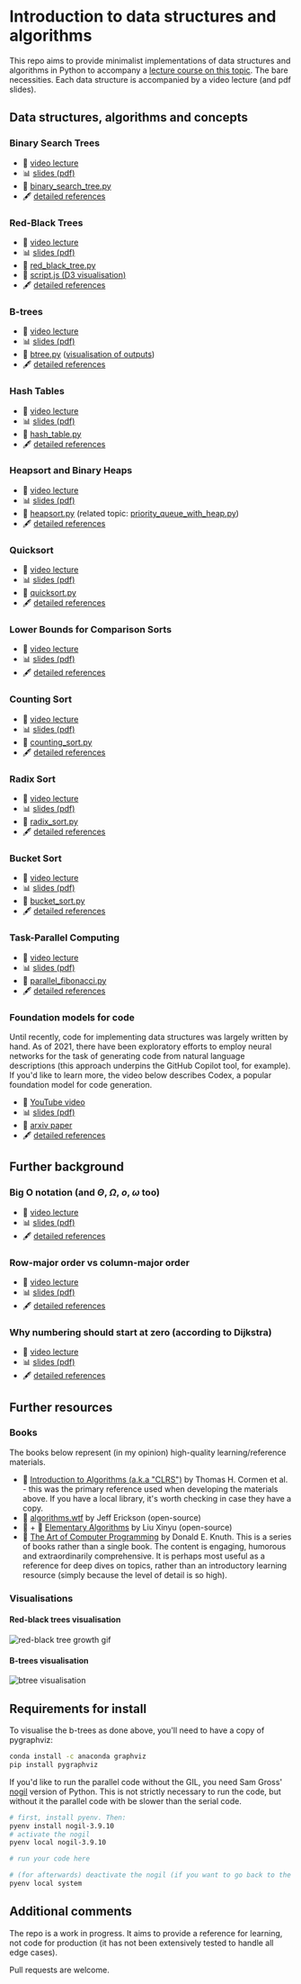 # Introduction to data structures and algorithms

This repo aims to provide minimalist implementations of data structures and algorithms in Python to accompany a [lecture course on this topic](https://www.youtube.com/playlist?list=PL9t0xVFP90GBPScODccB2_PpouUUZ4j8C).
The bare necessities. Each data structure is accompanied by a video lecture (and pdf slides).

## Data structures, algorithms and concepts

### Binary Search Trees

- :movie_camera: [video lecture](https://youtu.be/0woI8l0ZWmA)
- :bar_chart: [slides (pdf)](https://samuelalbanie.com/files/digest-slides/2022-10-brief-guide-to-binary-search-trees.pdf)
- :hammer: [binary_search_tree.py](binary_search_tree.py)
- :fountain_pen: [detailed references](https://samuelalbanie.com/digests/2022-10-brief-guide-to-binary-search-trees/)

### Red-Black Trees

- :movie_camera: [video lecture](https://youtu.be/t-oiZnplv7g)
- :bar_chart: [slides (pdf)](https://samuelalbanie.com/files/digest-slides/2022-12-brief-guide-to-red-black-trees.pdf)
- :hammer: [red_black_tree.py](red_black_tree.py)
- :hammer: [script.js (D3 visualisation)](visualisations/script.js)
- :fountain_pen: [detailed references](https://samuelalbanie.com/digests/2022-12-brief-guide-to-red-black-trees/)

### B-trees

- :movie_camera: [video lecture](https://youtu.be/7MqaHGWRS3E)
- :bar_chart: [slides (pdf)](https://samuelalbanie.com/files/digest-slides/2022-12-brief-guide-to-b-trees.pdf)
- :hammer: [btree.py](btree.py) ([visualisation of outputs](graphviz-walkthroughs/btree.md))
- :fountain_pen: [detailed references](http://samuelalbanie.com/digests/2022-12-brief-guide-to-b-trees)

### Hash Tables

- :movie_camera: [video lecture](https://www.youtube.com/watch?v=r1XZGP5ppqQ)
- :bar_chart: [slides (pdf)](https://samuelalbanie.com/files/digest-slides/2022-09-brief-guide-to-hash-tables.pdf)
- :hammer: [hash_table.py](hash_table.py)
- :fountain_pen: [detailed references](https://samuelalbanie.com/digests/2022-09-brief-guide-to-hash-tables/)

### Heapsort and Binary Heaps

- :movie_camera: [video lecture](https://youtu.be/ryRfapIQHW0)
- :bar_chart: [slides (pdf)](https://samuelalbanie.com/files/digest-slides/2022-12-brief-guide-to-heapsort-and-binary-heaps.pdf)
- :hammer: [heapsort.py](heapsort.py) (related topic: [priority_queue_with_heap.py](priority_queue_with_heap.py))
- :fountain_pen: [detailed references](http://samuelalbanie.com/digests/2022-12-brief-guide-to-heapsort-and-binary-heaps)

### Quicksort

- :movie_camera: [video lecture](https://youtu.be/kbiKn1K08RM)
- :bar_chart: [slides (pdf)](https://samuelalbanie.com/files/digest-slides/2023-01-brief-guide-to-quicksort.pdf)
- :hammer: [quicksort.py](quicksort.py)
- :fountain_pen: [detailed references](http://samuelalbanie.com/digests/2023-01-brief-guide-to-quicksort)

### Lower Bounds for Comparison Sorts

- :movie_camera: [video lecture](https://youtu.be/JWSiXs9aB5U)
- :bar_chart: [slides (pdf)](https://samuelalbanie.com/files/digest-slides/2023-01-2023-01-brief-guide-to-comparison-sorting-lower-bounds.pdf)
- :fountain_pen: [detailed references](http://samuelalbanie.com/digests/2023-01-brief-guide-to-comparison-sorting-lower-bounds)

### Counting Sort

- :movie_camera: [video lecture](https://youtu.be/0aMcZpAySjw)
- :bar_chart: [slides (pdf)](https://samuelalbanie.com/files/digest-slides/2023-01-brief-guide-to-counting-sort.pdf)
- :hammer: [counting_sort.py](counting_sort.py)
- :fountain_pen: [detailed references](http://samuelalbanie.com/digests/2023-01-brief-guide-to-counting-sort)

### Radix Sort

- :movie_camera: [video lecture](https://youtu.be/HzPbzQi9404)
- :bar_chart: [slides (pdf)](https://samuelalbanie.com/files/digest-slides/2023-01-brief-guide-to-radix-sort.pdf)
- :hammer: [radix_sort.py](radix_sort.py)
- :fountain_pen: [detailed references](http://samuelalbanie.com/digests/2023-01-brief-guide-to-radix-sort)

### Bucket Sort

- :movie_camera: [video lecture](https://youtu.be/mz2fBJyoEVc)
- :bar_chart: [slides (pdf)](https://samuelalbanie.com/files/digest-slides/2023-01-brief-guide-to-bucket-sort.pdf)
- :hammer: [bucket_sort.py](bucket_sort.py)
- :fountain_pen: [detailed references](http://samuelalbanie.com/digests/2023-01-brief-guide-to-bucket-sort)

### Task-Parallel Computing

- :movie_camera: [video lecture](https://youtu.be/tUQV_9AzhkE)
- :bar_chart: [slides (pdf)](https://samuelalbanie.com/files/digest-slides/2023-02-brief-guide-to-task-parallel-computing.pdf)
- :hammer: [parallel_fibonacci.py](parallel_fibonacci.py)
- :fountain_pen: [detailed references](http://samuelalbanie.com/digests/2023-02-brief-guide-to-task-parallel-computing)

### Foundation models for code

Until recently, code for implementing data structures was largely written by hand. As of 2021, there have been exploratory efforts to employ neural networks for the task of generating code from natural language descriptions (this approach underpins the GitHub Copilot tool, for example). If you'd like to learn more, the video below describes Codex, a popular foundation model for code generation.

- :movie_camera: [YouTube video](https://www.youtube.com/watch?v=Wc7dcwF7QaA)
- :bar_chart: [slides (pdf)](https://samuelalbanie.com/files/digest-slides/2022-07-codex.pdf)
- :page_facing_up: [arxiv paper](https://arxiv.org/abs/2107.03374)
- :fountain_pen: [detailed references](https://samuelalbanie.com/digests/2022-07-codex/)

## Further background

### Big O notation (and $\Theta$, $\Omega$, $o$, $\omega$ too)

- :movie_camera: [video lecture](https://www.youtube.com/watch?v=nsIQyK4Gf48)
- :bar_chart: [slides (pdf)](https://samuelalbanie.com/files/digest-slides/2022-10-big-o-notation-and-its-companions.pdf)
- :fountain_pen: [detailed references](https://samuelalbanie.com/digests/2022-10-big-o-notation-and-its-companions/)


### Row-major order vs column-major order

- :movie_camera: [video lecture](https://youtu.be/b5lYGvcBjy4)
- :bar_chart: [slides (pdf)](https://samuelalbanie.com/files/digest-slides/2022-09-row-major-vs-column-major.pdf)
- :fountain_pen: [detailed references](https://samuelalbanie.com/digests/2022-09-row-major-vs-column-major/)

### Why numbering should start at zero (according to Dijkstra)

- :movie_camera: [video lecture](https://youtu.be/saZnPDPyQHA)
- :bar_chart: [slides (pdf)](https://samuelalbanie.com/files/digest-slides/2022-09-why-numbering-should-start-at-zero-dijkstra.pdf)
- :fountain_pen: [detailed references](https://samuelalbanie.com/digests/2022-09-why-numbering-should-start-at-zero-dijkstra/)

## Further resources

### Books

The books below represent (in my opinion) high-quality learning/reference materials. 

- :orange_book: [Introduction to Algorithms (a.k.a "CLRS")](https://mitpress.mit.edu/9780262046305/introduction-to-algorithms/) by Thomas H. Cormen et al.  - this was the primary reference used when developing the materials above. If you have a local library, it's worth checking in case they have a copy.
- :green_book: [algorithms.wtf](http://algorithms.wtf/) by Jeff Erickson (open-source)
- :green_book: + :hammer: [Elementary Algorithms](https://github.com/liuxinyu95/AlgoXY) by Liu Xinyu (open-source)
- :orange_book: [The Art of Computer Programming](https://www-cs-faculty.stanford.edu/~knuth/taocp.html) by Donald E. Knuth. This is a series of books rather than a single book. The content is engaging, humorous and extraordinarily comprehensive. It is perhaps most useful as a reference for deep dives on topics, rather than an introductory learning resource (simply because the level of detail is so high).

### Visualisations

#### Red-black trees visualisation

![red-black tree growth gif](visualisations/red-black-tree-growth.gif)

#### B-trees visualisation

![btree visualisation](figs/btree.png)

## Requirements for install

To visualise the b-trees as done above, you'll need to have a copy of pygraphviz:

```bash
conda install -c anaconda graphviz
pip install pygraphviz
```

If you'd like to run the parallel code without the GIL, you need Sam Gross' [nogil](https://nogil.dev) version of Python. This is not strictly necessary to run the code, but without it the parallel code with be slower than the serial code.

```bash
# first, install pyenv. Then:
pyenv install nogil-3.9.10
# activate the nogil
pyenv local nogil-3.9.10

# run your code here

# (for afterwards) deactivate the nogil (if you want to go back to the system python)
pyenv local system
```

## Additional comments

The repo is a work in progress. It aims to provide a reference for learning, not code for production (it has not been extensively tested to handle all edge cases).

Pull requests are welcome.
